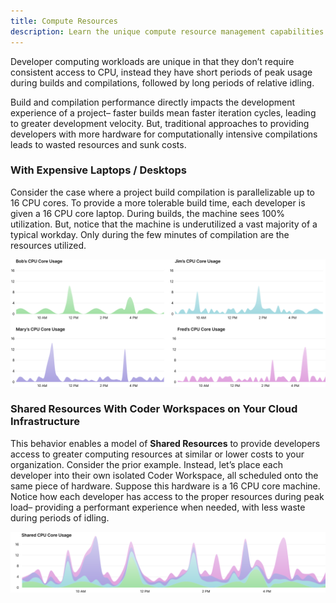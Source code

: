 ```yaml
---
title: Compute Resources
description: Learn the unique compute resource management capabilities in Coder.
---
```


Developer computing workloads are unique in that they don’t require consistent
access to CPU, instead they have short periods of peak usage during builds and
compilations, followed by long periods of relative idling.

Build and compilation performance directly impacts the development
experience of a project– faster builds mean faster iteration cycles,
leading to greater development velocity. But, traditional approaches to
providing developers with more hardware for computationally intensive
compilations leads to wasted resources and sunk costs.  

### With Expensive Laptops / Desktops

Consider the case where a project build compilation is parallelizable up to 16 CPU
cores. To provide a more tolerable build time, each developer is given a 16
CPU core laptop. During builds, the machine sees 100% utilization. But, notice
that the machine is underutilized a vast majority of a typical workday.
Only during the few minutes of compilation are the resources
utilized.

![resources-nonshared.svg](../assets/resources-old.svg)

### Shared Resources With Coder Workspaces on Your Cloud Infrastructure

This behavior enables a model of **Shared Resources** to provide developers access
to greater computing resources at similar or lower costs to your organization.
Consider the prior example. Instead, let’s place each developer into their own
isolated Coder Workspace, all scheduled onto the same piece of hardware.
Suppose this hardware is a 16 CPU core machine. Notice how each developer
has access to the proper resources during peak load– providing a
performant experience when needed, with less waste during periods of idling.

<!-- Notice how each developer has access to greater
resources during peak load– providing a superior experience when needed,
with less waste when not. -->

![resources-shared.svg](../assets/resources-new.svg)
